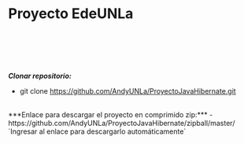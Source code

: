 # Proyecto EdeUNLa

<br><br><br><br>


***Clonar repositorio:***
- git clone https://github.com/AndyUNLa/ProyectoJavaHibernate.git

<br>
***Enlace para descargar el proyecto en comprimido zip:***
- https://github.com/AndyUNLa/ProyectoJavaHibernate/zipball/master/
<br>
	`Ingresar al enlace para descargarlo automáticamente`
